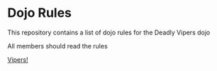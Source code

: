 Dojo Rules
==========

This repository contains a list of dojo rules for the Deadly Vipers dojo

All members should read the rules

[Vipers!](https://github.com/deadlyvipers)
